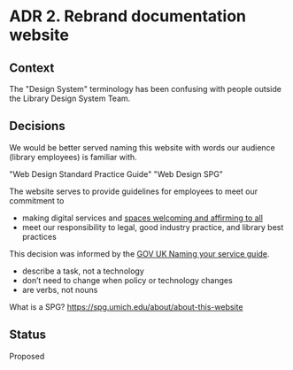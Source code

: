 # ADR 2. Rebrand documentation website

## Context

The "Design System" terminology has been confusing with people outside the Library Design System Team.

## Decisions

We would be better served naming this website with words our audience (library employees) is familiar with.

"Web Design Standard Practice Guide"
"Web Design SPG"

The website serves to provide guidelines for employees to meet our commitment to

- making digital services and [spaces welcoming and affirming to all](https://www.lib.umich.edu/about-us/about-library/diversity-equity-inclusion-and-accessibility)
- meet our responsibility to legal, good industry practice, and library best practices

This decision was informed by the [GOV UK Naming your service guide](https://www.gov.uk/service-manual/design/naming-your-service).

- describe a task, not a technology
- don’t need to change when policy or technology changes
- are verbs, not nouns

What is a SPG?
https://spg.umich.edu/about/about-this-website

## Status

Proposed

